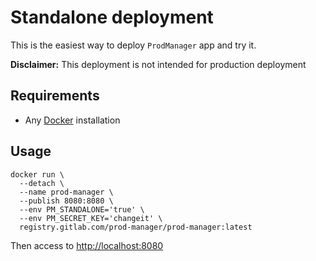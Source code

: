 # Standalone deployment

This is the easiest way to deploy `ProdManager` app and try it.

**Disclaimer:** This deployment is not intended for production deployment

## Requirements

- Any [Docker][docker] installation

## Usage

```shell
docker run \
  --detach \
  --name prod-manager \
  --publish 8080:8080 \
  --env PM_STANDALONE='true' \
  --env PM_SECRET_KEY='changeit' \
  registry.gitlab.com/prod-manager/prod-manager:latest
```

Then access to <http://localhost:8080>

<!-- Links -->

[docker]: https://www.docker.com
[make]: https://www.gnu.org/software/make/